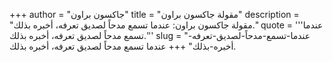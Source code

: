 +++
author = "جاكسون براون"
title = "مقولة جاكسون براون"
description = "مقولة جاكسون براون: عندما تسمع مدحاً لصديق تعرفه، أخبره بذلك."
quote = '''عندما تسمع مدحاً لصديق تعرفه، أخبره بذلك.''' 
slug = "عندما-تسمع-مدحاً-لصديق-تعرفه-أخبره-بذلك"
+++
عندما تسمع مدحاً لصديق تعرفه، أخبره بذلك.
